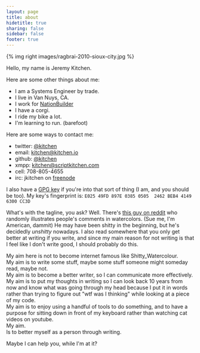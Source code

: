 ```yaml
---
layout: page
title: about
hidetitle: true
sharing: false
sidebar: false
footer: true
---
```


{% img right images/ragbrai-2010-sioux-city.jpg %}

Hello, my name is Jeremy Kitchen.

Here are some other things about me: 

* I am a Systems Engineer by trade.
* I live in Van Nuys, CA.
* I work for [NationBuilder][nationbuilder]
* I have a corgi. <!--- I should probably link to him here -->
* I ride my bike a lot.
* I'm learning to run. (barefoot)

Here are some ways to contact me:

* twitter: [@kitchen][twitter]
* email: [kitchen@kitchen.io][mail]
* github: [@kitchen][github]
* xmpp: [kitchen@scriptkitchen.com][jabber]
* cell: 708-805-4655
* irc: jkitchen on [freenode][freenode]

I also have a [GPG key][gpgkey] if you're into that sort of thing (I am, and you should be too). <!--- I should make up a post about gpg and link to it there -->
My key's fingerprint is: `E025 49FD 897E 0385 0505  2462 BEB4 4149 6300 CC3D`

What's with the tagline, you ask?
Well.
There's [this guy on reddit][shittywatercolour] who randomly illustrates people's comments in watercolors. (Sue me, I'm American, dammit)
He may have been shitty in the beginning, but he's decidedly *unshitty* nowadays.
I also read somewhere that you only get better at writing if you write, and since my main reason for not writing is that I feel like I don't write good, I should probably do this.

My aim here is not to become internet famous like Shitty\_Watercolour.  
My aim is to write some stuff, maybe some stuff someone might someday read, maybe not.  
My aim is to become a better writer, so I can communicate more effectively.  
My aim is to put my thoughts in writing so I can look back 10 years from now and know what was going through my head because I put it in words rather than trying to figure out "wtf was I thinking" while looking at a piece of my code.  
My aim is to enjoy using a handful of tools to do something, and to have a purpose for sitting down in front of my keyboard rather than watching cat videos on youtube.  
My aim.  
Is to better myself as a person through writing.  

Maybe I can help you, while I'm at it?






[nationbuilder]: http://nationbuilder.com/ "NationBuilder"
[mail]: mailto:kitchen@kitchen.io "email kitchen@kitchen.io"
[twitter]: https://twitter.com/kitchen "@kitchen on twitter"
[jabber]: xmpp://kitchen@scriptkitchen.com/
[gpgkey]: /text/6300CC3D.asc "GPG Key Id: 6300CC3D Jeremy Kitchen"
[github]: https://github.com/kitchen "@kitchen on github"
[freenode]: http://freenode.net "freenode irc network"
[shittywatercolour]: http://www.reddit.com/user/shitty_watercolour "Shitty_Watercolour on reddit"
